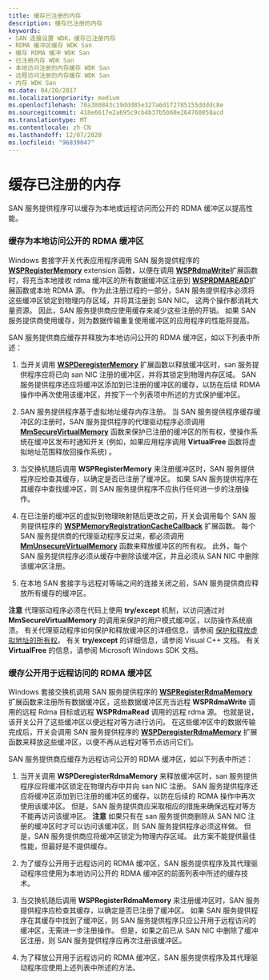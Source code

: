 ```yaml
---
title: 缓存已注册的内存
description: 缓存已注册的内存
keywords:
- SAN 连接设置 WDK，缓存已注册内存
- RDMA 缓冲区缓存 WDK San
- 缓存 RDMA 缓冲 WDK San
- 已注册内存 WDK San
- 本地访问注册的内存缓存 WDK San
- 远程访问注册的内存缓存 WDK San
- 内存 WDK San
ms.date: 04/20/2017
ms.localizationpriority: medium
ms.openlocfilehash: 70a380843c19ddd85e327a6d1f2785155ddddc8e
ms.sourcegitcommit: 418e6617e2a695c9cb4b37b5b60e264760858acd
ms.translationtype: MT
ms.contentlocale: zh-CN
ms.lasthandoff: 12/07/2020
ms.locfileid: "96839047"
---
```

# <a name="caching-registered-memory"></a>缓存已注册的内存





SAN 服务提供程序可以缓存为本地或远程访问而公开的 RDMA 缓冲区以提高性能。

### <a name="caching-rdma-buffers-exposed-for-local-access"></a>缓存为本地访问公开的 RDMA 缓冲区

Windows 套接字开关代表应用程序调用 SAN 服务提供程序的 [**WSPRegisterMemory**](/previous-versions/windows/hardware/network/ff566311(v=vs.85)) extension 函数，以便在调用 [**WSPRdmaWrite**](/previous-versions/windows/hardware/network/ff566306(v=vs.85))扩展函数时，将充当本地接收 rdma 缓冲区的所有数据缓冲区注册到 [**WSPRDMAREAD**](/previous-versions/windows/hardware/network/ff566304(v=vs.85))扩展函数或本地 RDMA 源。 作为此注册过程的一部分，SAN 服务提供程序必须将这些缓冲区锁定到物理内存区域，并将其注册到 SAN NIC。 这两个操作都消耗大量资源。 因此，SAN 服务提供商应使用缓存来减少这些注册的开销。 如果 SAN 服务提供商使用缓存，则为数据传输重复使用缓冲区的应用程序的性能将提高。

SAN 服务提供商应缓存并释放为本地访问公开的 RDMA 缓冲区，如以下列表中所述：

1.  当开关调用 [**WSPDeregisterMemory**](/previous-versions/windows/hardware/network/ff566279(v=vs.85)) 扩展函数以释放缓冲区时，san 服务提供程序应将已向 san NIC 注册的缓冲区，并将其锁定到物理内存区域。 SAN 服务提供程序还应将缓冲区添加到已注册的缓冲区的缓存，以防在后续 RDMA 操作中再次使用该缓冲区，并按下一个列表项中所述的方式保护缓冲区。

2.  SAN 服务提供程序基于虚拟地址缓存内存注册。 当 SAN 服务提供程序缓存缓冲区的注册时，SAN 服务提供程序的代理驱动程序必须调用 [**MmSecureVirtualMemory**](/windows-hardware/drivers/ddi/ntddk/nf-ntddk-mmsecurevirtualmemory) 函数来保护已注册的缓冲区的所有权，使操作系统在缓冲区发布时通知开关 (例如，如果应用程序调用 **VirtualFree** 函数将虚拟地址范围释放回操作系统) 。

3.  当交换机随后调用 **WSPRegisterMemory** 来注册缓冲区时，SAN 服务提供程序应检查其缓存，以确定是否已注册了缓冲区。 如果 SAN 服务提供程序在其缓存中查找缓冲区，则 SAN 服务提供程序不应执行任何进一步的注册操作。

4.  在已注册的缓冲区的虚拟到物理映射随后更改之前，开关会调用每个 SAN 服务提供程序的 [**WSPMemoryRegistrationCacheCallback**](/previous-versions/windows/hardware/network/ff566299(v=vs.85)) 扩展函数。 每个 SAN 服务提供商的代理驱动程序反过来，都必须调用 [**MmUnsecureVirtualMemory**](/windows-hardware/drivers/ddi/ntddk/nf-ntddk-mmunsecurevirtualmemory) 函数来释放缓冲区的所有权。 此外，每个 SAN 服务提供程序必须从缓存中删除该缓冲区，并且必须从 SAN NIC 中删除该缓冲区注册。

5.  在本地 SAN 套接字与远程对等端之间的连接关闭之前，SAN 服务提供商应释放所有缓存的缓冲区。

**注意**  代理驱动程序必须在代码上使用 **try/except** 机制，以访问通过对 **MmSecureVirtualMemory** 的调用来保护的用户模式缓冲区，以防操作系统崩溃。 有关代理驱动程序如何保护和释放缓冲区的详细信息，请参阅 [保护和释放虚拟地址的所有权](securing-and-releasing-ownership-of-virtual-addresses.md)。 有关 **try/except** 的详细信息，请参阅 Visual C++ 文档。 有关 **VirtualFree** 的信息，请参阅 Microsoft Windows SDK 文档。

 

### <a name="caching-rdma-buffers-exposed-for-remote-access"></a>缓存公开用于远程访问的 RDMA 缓冲区

Windows 套接交换机调用 SAN 服务提供程序的 [**WSPRegisterRdmaMemory**](/previous-versions/windows/hardware/network/ff566313(v=vs.85)) 扩展函数来注册所有数据缓冲区，这些数据缓冲区充当远程 **WSPRdmaWrite** 调用的远程 Rdma 目标或远程 **WSPRdmaRead** 调用的远程 rdma 源。 也就是说，该开关公开了这些缓冲区以便远程对等方进行访问。 在这些缓冲区中的数据传输完成后，开关会调用 SAN 服务提供程序的 [**WSPDeregisterRdmaMemory**](/previous-versions/windows/hardware/network/ff566281(v=vs.85)) 扩展函数来释放这些缓冲区，以便不再从远程对等节点访问它们。

SAN 服务提供商应缓存为远程访问公开的 RDMA 缓冲区，如以下列表中所述：

1.  当开关调用 **WSPDeregisterRdmaMemory** 来释放缓冲区时，san 服务提供程序应将缓冲区锁定在物理内存中并向 san NIC 注册。 SAN 服务提供程序还应将缓冲区添加到已注册的缓冲区的缓存，以防在后续的 RDMA 操作中再次使用该缓冲区。 但是，SAN 服务提供商应采取相应的措施来确保远程对等方不能再访问该缓冲区。
    **注意**  如果只有在 san 服务提供商删除从 SAN NIC 注册的缓冲区时才可以访问该缓冲区，则 SAN 服务提供程序必须这样做。 但是，SAN 服务提供商应将缓冲区锁定为物理内存区域。 此方案不能提供最佳性能，但最好是不提供缓存。

     

2.  为了缓存公开用于远程访问的 RDMA 缓冲区，SAN 服务提供程序及其代理驱动程序应使用为本地访问公开的 RDMA 缓冲区的前面列表中所述的缓存技术。

3.  当交换机随后调用 **WSPRegisterRdmaMemory** 来注册缓冲区时，SAN 服务提供程序应检查其缓存，以确定是否已注册了缓冲区。 如果 SAN 服务提供程序在其缓存中找到了缓冲区，则 SAN 服务提供程序只应公开用于远程访问的缓冲区，无需进一步注册操作。 但是，如果之前已从 SAN NIC 中删除了缓冲区注册，则 SAN 服务提供程序应再次注册该缓冲区。

4.  为了释放公开用于远程访问的 RDMA 缓冲区，SAN 服务提供程序及其代理驱动程序应使用上述列表中所述的方法。

 


